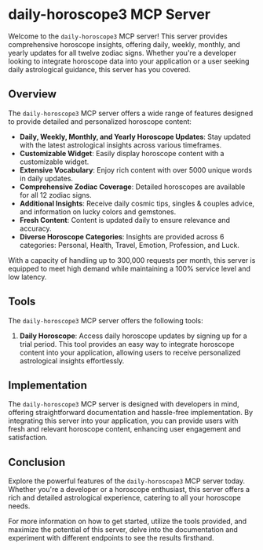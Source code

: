# daily-horoscope3 MCP Server

Welcome to the `daily-horoscope3` MCP server! This server provides comprehensive horoscope insights, offering daily, weekly, monthly, and yearly updates for all twelve zodiac signs. Whether you're a developer looking to integrate horoscope data into your application or a user seeking daily astrological guidance, this server has you covered.

## Overview

The `daily-horoscope3` MCP server offers a wide range of features designed to provide detailed and personalized horoscope content:

- **Daily, Weekly, Monthly, and Yearly Horoscope Updates**: Stay updated with the latest astrological insights across various timeframes.
- **Customizable Widget**: Easily display horoscope content with a customizable widget.
- **Extensive Vocabulary**: Enjoy rich content with over 5000 unique words in daily updates.
- **Comprehensive Zodiac Coverage**: Detailed horoscopes are available for all 12 zodiac signs.
- **Additional Insights**: Receive daily cosmic tips, singles & couples advice, and information on lucky colors and gemstones.
- **Fresh Content**: Content is updated daily to ensure relevance and accuracy.
- **Diverse Horoscope Categories**: Insights are provided across 6 categories: Personal, Health, Travel, Emotion, Profession, and Luck.

With a capacity of handling up to 300,000 requests per month, this server is equipped to meet high demand while maintaining a 100% service level and low latency.

## Tools

The `daily-horoscope3` MCP server offers the following tools:

1. **Daily Horoscope**: Access daily horoscope updates by signing up for a trial period. This tool provides an easy way to integrate horoscope content into your application, allowing users to receive personalized astrological insights effortlessly.

## Implementation

The `daily-horoscope3` MCP server is designed with developers in mind, offering straightforward documentation and hassle-free implementation. By integrating this server into your application, you can provide users with fresh and relevant horoscope content, enhancing user engagement and satisfaction.

## Conclusion

Explore the powerful features of the `daily-horoscope3` MCP server today. Whether you're a developer or a horoscope enthusiast, this server offers a rich and detailed astrological experience, catering to all your horoscope needs.

For more information on how to get started, utilize the tools provided, and maximize the potential of this server, delve into the documentation and experiment with different endpoints to see the results firsthand.